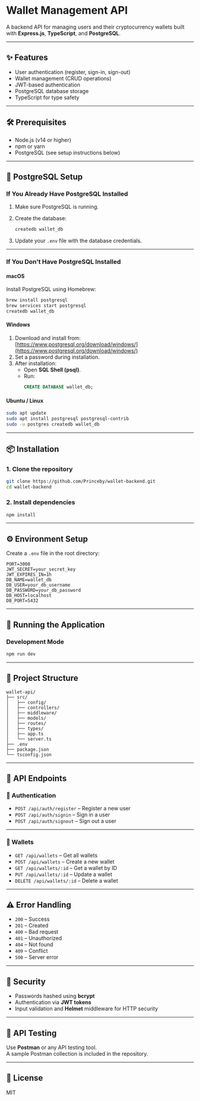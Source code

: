 # Wallet Management API

A backend API for managing users and their cryptocurrency wallets built with **Express.js**, **TypeScript**, and **PostgreSQL**.

---

## ✨ Features

- User authentication (register, sign-in, sign-out)
- Wallet management (CRUD operations)
- JWT-based authentication
- PostgreSQL database storage
- TypeScript for type safety

---

## 🛠️ Prerequisites

- Node.js (v14 or higher)
- npm or yarn
- PostgreSQL (see setup instructions below)

---

## 🐘 PostgreSQL Setup

### If You Already Have PostgreSQL Installed

1. Make sure PostgreSQL is running.
2. Create the database:

    ```bash
    createdb wallet_db
    ```

3. Update your `.env` file with the database credentials.

---

### If You Don't Have PostgreSQL Installed

#### macOS

Install PostgreSQL using Homebrew:

```bash
brew install postgresql
brew services start postgresql
createdb wallet_db
```

#### Windows

1. Download and install from:  
   [https://www.postgresql.org/download/windows/](https://www.postgresql.org/download/windows/)
2. Set a password during installation.
3. After installation:
    - Open **SQL Shell (psql)**.
    - Run:
      ```sql
      CREATE DATABASE wallet_db;
      ```

#### Ubuntu / Linux

```bash
sudo apt update
sudo apt install postgresql postgresql-contrib
sudo -u postgres createdb wallet_db
```

---

## 📦 Installation

### 1. Clone the repository

```bash
git clone https://github.com/Princeby/wallet-backend.git
cd wallet-backend
```

### 2. Install dependencies

```bash
npm install
```

---

## ⚙️ Environment Setup

Create a `.env` file in the root directory:

```env
PORT=3000
JWT_SECRET=your_secret_key
JWT_EXPIRES_IN=1h
DB_NAME=wallet_db
DB_USER=your_db_username
DB_PASSWORD=your_db_password
DB_HOST=localhost
DB_PORT=5432
```

---

## 🚀 Running the Application

### Development Mode

```bash
npm run dev
```

---

## 📁 Project Structure

```
wallet-api/
├── src/
│   ├── config/
│   ├── controllers/
│   ├── middleware/
│   ├── models/
│   ├── routes/
│   ├── types/
│   ├── app.ts
│   └── server.ts
├── .env
├── package.json
└── tsconfig.json
```

---

## 📡 API Endpoints

### 🔐 Authentication

- `POST /api/auth/register` – Register a new user  
- `POST /api/auth/signin` – Sign in a user  
- `POST /api/auth/signout` – Sign out a user

---

### 👛 Wallets

- `GET /api/wallets` – Get all wallets  
- `POST /api/wallets` – Create a new wallet  
- `GET /api/wallets/:id` – Get a wallet by ID  
- `PUT /api/wallets/:id` – Update a wallet  
- `DELETE /api/wallets/:id` – Delete a wallet

---

## ⚠️ Error Handling

- `200` – Success  
- `201` – Created  
- `400` – Bad request  
- `401` – Unauthorized  
- `404` – Not found  
- `409` – Conflict  
- `500` – Server error  

---

## 🔐 Security

- Passwords hashed using **bcrypt**
- Authentication via **JWT tokens**
- Input validation and **Helmet** middleware for HTTP security

---

## 🧪 API Testing

Use **Postman** or any API testing tool.  
A sample Postman collection is included in the repository.

---

## 📄 License

MIT